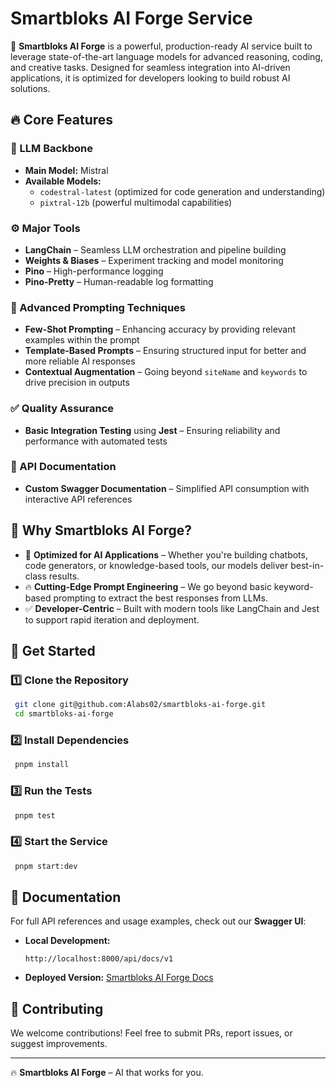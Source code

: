 # Smartbloks AI Forge Service

🚀 **Smartbloks AI Forge** is a powerful, production-ready AI service built to leverage state-of-the-art language models for advanced reasoning,
coding, and creative tasks. Designed for seamless integration into AI-driven applications, it is optimized for developers looking to build robust AI
solutions.

## 🔥 Core Features

### 🧠 LLM Backbone

- **Main Model:** Mistral
- **Available Models:**
  - `codestral-latest` (optimized for code generation and understanding)
  - `pixtral-12b` (powerful multimodal capabilities)

### ⚙️ Major Tools

- **LangChain** – Seamless LLM orchestration and pipeline building
- **Weights & Biases** – Experiment tracking and model monitoring
- **Pino** – High-performance logging
- **Pino-Pretty** – Human-readable log formatting

### 🎯 Advanced Prompting Techniques

- **Few-Shot Prompting** – Enhancing accuracy by providing relevant examples within the prompt
- **Template-Based Prompts** – Ensuring structured input for better and more reliable AI responses
- **Contextual Augmentation** – Going beyond `siteName` and `keywords` to drive precision in outputs

### ✅ Quality Assurance

- **Basic Integration Testing** using **Jest** – Ensuring reliability and performance with automated tests

### 📜 API Documentation

- **Custom Swagger Documentation** – Simplified API consumption with interactive API references

## 📌 Why Smartbloks AI Forge?

- 🚀 **Optimized for AI Applications** – Whether you're building chatbots, code generators, or knowledge-based tools, our models deliver best-in-class
  results.
- 🔥 **Cutting-Edge Prompt Engineering** – We go beyond basic keyword-based prompting to extract the best responses from LLMs.
- ✅ **Developer-Centric** – Built with modern tools like LangChain and Jest to support rapid iteration and deployment.

## 🚀 Get Started

### 1️⃣ Clone the Repository

```sh
 git clone git@github.com:Alabs02/smartbloks-ai-forge.git
 cd smartbloks-ai-forge
```

### 2️⃣ Install Dependencies

```sh
 pnpm install
```

### 3️⃣ Run the Tests

```sh
 pnpm test
```

### 4️⃣ Start the Service

```sh
 pnpm start:dev
```

## 📖 Documentation

For full API references and usage examples, check out our **Swagger UI**:

- **Local Development:**
  ```
  http://localhost:8000/api/docs/v1
  ```
- **Deployed Version:** [Smartbloks AI Forge Docs](https://smartbloks-ai-forge.up.railway.app/docs/v1/)

## 🤝 Contributing

We welcome contributions! Feel free to submit PRs, report issues, or suggest improvements.


---

🔥 **Smartbloks AI Forge** – AI that works for you.
